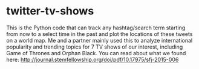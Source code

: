 # twitter-tv-shows
This is the Python code that can track any hashtag/search term starting from now to a select time in the past and plot the locations of these tweets on a world map.
Me and a partner mainly used this to analyze international popularity and trending topics for 7 TV shows of our interest, including Game of Thrones and Orphan Black.
You can read about what we found here: http://journal.stemfellowship.org/doi/pdf/10.17975/sfj-2015-006
